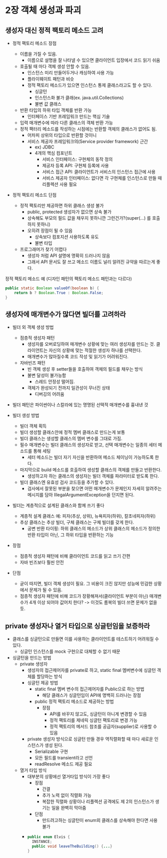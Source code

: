 # 2장 객체 생성과 파괴

## 생성자 대신 정적 팩토리 메소드 고려
- 정적 팩토리 메소드 장점
  - 이름을 가질 수 있음.
    - 이름으로 설명을 잘 나타낼 수 있으면 클라이언트 입장에서 코드 읽기 쉬움
  - 호출될 때 마다 객체 생성 안할 수 있음.
    - 인스턴스 미리 만들어두거나 캐싱하여 사용 가능
    - 플라이웨이트 패턴과 비슷
    - 정적 팩토리 메소드가 있으면 인스턴스 통제 클래스라고도 할 수 있다. 
      - 싱글턴
      - 인스턴스화 불가 클래(ex. java.util.Collections)
      - 불변 값 클래스
  - 반환 타입의 하위 타입 객체를 반환 가능
    - 인터페이스 기반 프레임워크 만드는 핵심 기술
  - 입력 매개변수에 따라 다른 클래스의 객체 반환 가능
  - 정적 팩터리 메소드를 작성하는 시점에는 반환할 객체의 클래스가 없어도 됨.
    - 어차피 상위의 타입으로 반환할 것이니
    - 서비스 제공자 프레임워크의(Service provider framework) 근간
      - ex) JDBC
      - 4개의 핵심 컴포넌트
        - 서비스 인터페이스: 구현체의 동작 정의
        - 제공자 등록 API: 구현체 등록에 사용
        - 서비스 접근 API: 클라이언트가 서비스의 인스턴스 접근에 사용
        - 서비스 제공자 인터페이스: 없다면 각 구현체를 인스턴스로 만들 때 리플렉션 사용 필요
          
- 정적 팩토리 메소드 단점
  - 정적 팩토리만 제공하면 하위 클래스 생성 불가
    - public, protected 생성자가 없으면 상속 불가
    - 상속해도 부모의 필드 값을 채우지 못하니깐 그런건가?(super(...) 를 호출하지 못하니)
    - 오히려 장점이 될 수 있음
      - 상속보다 컴포지션 사용하도록 유도
      - 불변 타입
  - 프로그래머가 찾기 어렵다
    - 생성자 처럼 API 설명에 명확히 드러나지 않음
    - 그래서 API 문서도 잘 쓰고 메소드 이름도 널리 알려진 규약을 따르는게 좋다.

정적 팩토리 메소드 예 (디자인 패턴의 팩토리 메소드 패턴과는 다르다)
```java
public static Boolean valueOf(boolean b) {
    return b ? Boolean.True : Boolean.False;
}
```

## 생성자에 매개변수가 많다면 빌더를 고려하라
- 빌더 외 객체 생성 방법
  - 점층적 생성자 패턴
    - 생성자를 오버로딩하여 매개변수 상황에 맞는 여러 생성자를 만드는 것. 클라이언트는 자신의 상황에 맞는 적절한 생성자 하나를 선택한다.
    - 매개변수가 많아질수록 코드 작성 및 읽기가 어려워진다. 
  - 자바빈즈 패턴
    - 빈 객체 생성 후 setter들을 호출하여 객체의 필드를 채우는 방식
    - 불변 달성이 불가능함
      - 스레드 안정성 떨어짐. 
    - 객체가 완성되기 전까지 일관성이 무너진 상태
      - 디버깅의 어려움
- 빌더 패턴은 파이썬이나 스칼라에 있는 명명된 선택적 매개변수를 흉내낸 것
- 빌더 생성 방법
  - 빌더 객체 획득
  - 빌더 생성할 클래스안에 정적 멤버 클래스로 만드는게 보통
  - 빌더 클래스는 생성할 클래스의 멤버 변수를 그대로 가짐.
  - 필수 매개변수는 빌더 클래스의 생성자로 받고, 선택 매개변수는 일종의 세터 메소드를 통해 세팅
    - 세터 메소드는 빌더 자기 자신을 반환하여 메소드 체이닝이 가능하도록 한다. 
  - 마지막으로 build 메소드를 호출하여 생성할 클래스의 객체를 만들고 반환한다.
    - 생성하고자 하는 클래스의 생성자는 빌더 객체를 파라미터로 받도록 한다. 
  - 빌더 클래스엔 유효성 검사 코드등을 추가할 수 있다. 
    - 검사에서 잘못된 부분을 찾으면 어떤 매개변수가 문제인지 자세히 알려주는 메시지를 담아 IllegalArgumentException을 던지면 된다. 

- 빌더는 계층적으로 설계된 클래스와 함께 쓰기 좋다
  - 계층적 설계 클래스 예: 피자(추상, 상위), 뉴욕피자(하위), 칼초네피자(하위)
  - 추상 클래스는 추상 빌더, 구체 클래스는 구체 빌더를 갖게 한다. 
    - 공변 반환 타이핑: 하위 클래스의 메소드가 상위 클래스의 메소드가 정의한 반환 타입이 아닌, 그 하위 타입을 반환하는 기능

- 장점
  - 점층적 생성자 패턴에 비해 클라이언트 코드를 읽고 쓰기 간편
  - 자바 빈즈보다 훨씬 안전
- 단점
  - 굳이 따지면, 빌더 객체 생성이 필요. 그 비용이 크진 않지만 성능에 민감한 상황에서 문제가 될 수 있음.
  - 점층적 생성자 패턴에 비해 코드가 장황해져서(클라이언트 부분이 아닌) 매개변수가 4개 이상 되어야 값어치 한다? -> 이것도 롬복의 빌더 쓰면 문제가 없을듯.

## private 생성자나 열거 타입으로 싱글턴임을 보증하라
- 클래스를 싱글턴으로 만들면 이를 사용하는 클라이언트를 테스트하기 어려워질 수 있다.
  - 싱글턴 인스턴스를 mock 구현으로 대체할 수 없기 때문
- 싱글턴을 만드는 방법
  - private 생성자
    - 생성자의 접근제어자를 private로 하고, static final 멤버변수에 싱글턴 객체를 할당하는 방식
    - 싱글턴 제공 방법
      - static final 멤버 변수의 접근제어자를 Public으로 하는 방법
        - 해당 클래스가 싱글턴임이 API에 명백히 드러나는 장점
      - public 정적 팩토리 메소드로 제공하는 방법 
        - 장점
          - API를 바꾸지 않고도, 싱글턴이 아니게 변경할 수 있음
          - 정적 팩토리를 제네릭 싱글턴 팩토리로 변경 가능
          - 정적 팩토리의 메서드 참조를 공급자(supplier)로 사용할 수 있음
    - private 생성자 방식으로 싱글턴 만들 경우 역직렬화할 때 마다 새로운 인스턴스가 생성 된다.
      - Serializable 구현
      - 모든 필드를 transient라고 선언
      - readResolve 메소드 제공 필요
  - 열거 타입 방식
    - 대부분의 상황에선 열거타입 방식이 가장 좋다
      - 장점
        - 간결
        - 추가 노력 없이 직렬화 가능
        - 복잡한 직렬화 상황이나 리플렉션 공격에도 제 2의 인스턴스가 생기는 일을 완벽히 막아줌
      - 단점
        - 만드려고하는 싱글턴이 enum외 클래스를 상속해야 한다면 사용 불가
    - ```java
      public enum Elvis {
        INSTANCE;
        public void leaveTheBuilding() {...}
      }
      ```